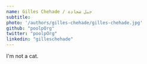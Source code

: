 ```yaml
---
name: Gilles Chehade / جيل شحادة
subtitle: 
photo: '/authors/gilles-chehade/gilles-chehade.jpg'
github: "poolpOrg"
twitter: "poolpOrg"
linkedin: "gilleschehade"
---
```

I'm not a cat.
